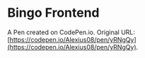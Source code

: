 # Bingo Frontend

A Pen created on CodePen.io. Original URL: [https://codepen.io/Alexius08/pen/yRNgQy](https://codepen.io/Alexius08/pen/yRNgQy).

